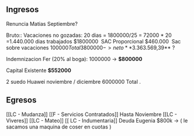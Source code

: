 ## Ingresos
Renuncia Matias Septiembre? 

Bruto::
Vacaciones no gozadas: 20 dias = 1800000/25 = 72000 * 20 =1.440.000
dias trabajados $1800000
 SAC Proporcional $460.000
 Sac sobre vacaciones   $100000
Total 3800000 -> neto **$3.363.569,39** ?


Indemnizacion Fer (20% al boga):
1000000 -> **$800000**


Capital Existente
**$552000**


2 suedo Huawei noviembre / diciembre
6000000
Total
.
## Egresos
 [[LC - Mudanza]]
 [[F - Servicios Contratados]] Hasta Noviembre
 [[LC - Viveres]]
 [[LC - Mateo]]
 [[ LC - Indumentaria]]
 Deuda Eugenia $800k -> ( le sacamos una maquina de coser en cuotas )
 